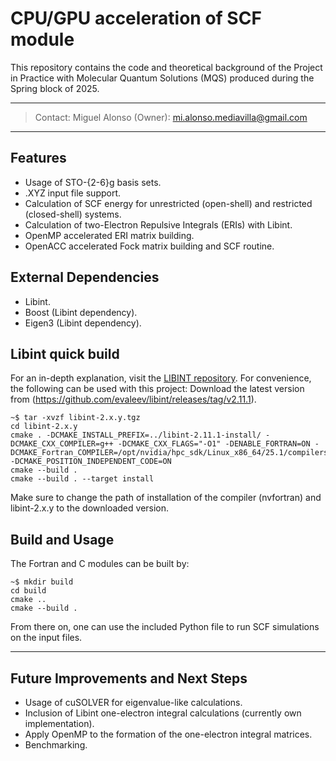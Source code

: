 # CPU/GPU acceleration of SCF module
This repository contains the code and theoretical background of the Project in Practice with Molecular Quantum Solutions (MQS) produced during the Spring block of 2025.

---
> Contact:
> Miguel Alonso (Owner): mi.alonso.mediavilla@gmail.com

---

## Features
- Usage of STO-{2-6}g basis sets.
- .XYZ input file support.
- Calculation of SCF energy for unrestricted (open-shell) and restricted (closed-shell) systems.
- Calculation of two-Electron Repulsive Integrals (ERIs) with Libint.
- OpenMP accelerated ERI matrix building.
- OpenACC accelerated Fock matrix building and SCF routine.


## External Dependencies
- Libint.
- Boost (Libint dependency).
- Eigen3 (Libint dependency).


## Libint quick build
For an in-depth explanation, visit the [LIBINT repository](https://github.com/evaleev/libint). For convenience, the following can be used with this project:
Download the latest version from (https://github.com/evaleev/libint/releases/tag/v2.11.1).
```console
~$ tar -xvzf libint-2.x.y.tgz
cd libint-2.x.y
cmake . -DCMAKE_INSTALL_PREFIX=../libint-2.11.1-install/ -DCMAKE_CXX_COMPILER=g++ -DCMAKE_CXX_FLAGS="-O1" -DENABLE_FORTRAN=ON -DCMAKE_Fortran_COMPILER=/opt/nvidia/hpc_sdk/Linux_x86_64/25.1/compilers/bin/nvfortran -DCMAKE_POSITION_INDEPENDENT_CODE=ON
cmake --build .
cmake --build . --target install
```
Make sure to change the path of installation of the compiler (nvfortran) and libint-2.x.y to the downloaded version.



## Build and Usage
The Fortran and C modules can be built by:
```console
~$ mkdir build
cd build
cmake ..
cmake --build .
```
From there on, one can use the included Python file to run SCF simulations on the input files.

---

## Future Improvements and Next Steps
- Usage of cuSOLVER for eigenvalue-like calculations.
- Inclusion of Libint one-electron integral calculations (currently own implementation).
- Apply OpenMP to the formation of the one-electron integral matrices.
- Benchmarking.
